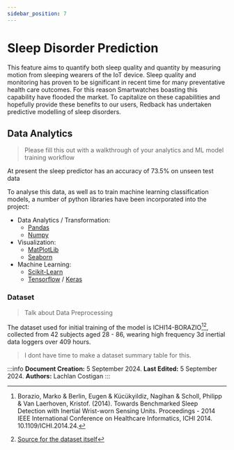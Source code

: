 ```yaml
---
sidebar_position: 7
---
```

# Sleep Disorder Prediction

This feature aims to quantify both sleep quality and quantity by measuring motion from sleeping wearers of the IoT device. Sleep quality and monitoring has proven to be significant in recent time for many preventative health care outcomes. For this reason Smartwatches boasting this capability have flooded the market. To capitalize on these capabilities and hopefully provide these benefits to our users, Redback has undertaken predictive modelling of sleep disorders. 

## Data Analytics

> Please fill this out with a walkthrough of your analytics and ML model training workflow

At present the sleep predictor has an accuracy of 73.5% on unseen test data

To analyse this data, as well as to train machine learning classification models, a number of python libraries have been incorporated into the project:

- Data Analytics / Transformation:
    - [Pandas](https://pandas.pydata.org/docs/reference/index.html)
    - [Numpy](https://numpy.org/doc/stable/reference/index.html#reference)
- Visualization:
    - [MatPlotLib](https://matplotlib.org/stable/api/index.html)
    - [Seaborn](https://seaborn.pydata.org/api.html)
- Machine Learning:
    - [Scikit-Learn](https://scikit-learn.org/stable/api/index.html)
    - [Tensorflow](https://www.tensorflow.org/api_docs/python/tf) / [Keras](https://keras.io/api/)




### Dataset
>Talk about Data Preprocessing  

The dataset used for initial training of the model is ICHI14-BORAZIO[^1][^2], collected from 42 subjects aged 28 - 86, wearing high frequency 3d inertial data loggers over 409 hours. 

>I dont have time to make a dataset summary table for this. 

:::info
**Document Creation:** 5 September 2024. **Last Edited:** 5 September 2024. **Authors:** Lachlan Costigan
:::


[^1]:Borazio, Marko & Berlin, Eugen & Kücükyildiz, Nagihan & Scholl, Philipp & Van Laerhoven, Kristof. (2014). Towards Benchmarked Sleep Detection with Inertial Wrist-worn Sensing Units. Proceedings - 2014 IEEE International Conference on Healthcare Informatics, ICHI 2014. 10.1109/ICHI.2014.24.   
[^2]: [Source for the dataset itself](https://www.researchgate.net/publication/305212784_ICHI14-Borazio) 



